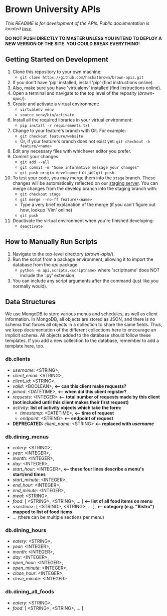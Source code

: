 Brown University APIs
=====================

_This README is for development of the APIs. Public documentation is located [here](http://api.students.brown.edu)._

**DO NOT PUSH DIRECTLY TO MASTER UNLESS YOU INTEND TO DEPLOY A NEW VERSION OF THE SITE. YOU COULD BREAK EVERYTHING!**


Getting Started on Development
------------------------------

1. Clone this repository to your own machine:
	- `git clone https://github.com/hackatbrown/brown-apis.git`
2. If you don't have 'pip' installed, install 'pip' (find instructions online).
3. Also, make sure you have 'virtualenv' installed (find instructions online).
4. Open a terminal and navigate to the top level of the reposity (_brown-apis/_).
5. Create and activate a virtual environment:
	- `virtualenv venv`
	- `source venv/bin/activate`
6. Install all the required libraries in your virtual environment:
	- `pip install -r requirements.txt`
7. Change to your feature's branch with Git. For example:
	- `git checkout feature/website`
	- Or, if your feature's branch does not exist yet: `git checkout -b feature/<name>`
8. Edit any necessary files with whichever editor you prefer.
9. Commit your changes:
	- `git add --all`
	- `git commit -m "Some informative message your changes"`
	- `git push origin development` or just `git push`
10. To test your code, you may merge them into the `stage` branch. These changes will be automatically reflected on our [staging server](http://brown-apis-staging.herokuapp.com/). You can merge changes from the develop branch into the staging branch with:
	- `git checkout stage`
	- `git merge --no-ff feature/<name>`
	- Type a very brief explanation of the merge (if you can't figure out how, lookup 'Vim' online)
	- `git push`
11. Deactivate the virtual environment when you're finished developing:
	- `deactivate`

How to Manually Run Scripts
---------------------------

1. Navigate to the top-level directory (_brown-apis/_).
2. Run the script from a package environment, allowing it to import the database from the _api_ package:
	- `python -m api.scripts.<scriptname>` where 'scriptname' does NOT include the '.py' extension.
3. You can include any script arguments after the command (just like you normally would).

Data Structures
---------------

We use MongoDB to store various menus and schedules, as well as client information. In MongoDB, all objects are stored as JSON, and there is no schema that forces all objects in a collection to share the same fields. Thus, we keep documentation of the different collections here to encourage an implicit schema. All objects added to the database should follow these templates. If you add a new collection to the database, remember to add a template here, too.

### db.clients ###

- *username*: &lt;STRING&gt;,
- *client_email*: &lt;STRING&gt;,
- *client_id*: &lt;STRING&gt;,
- *valid*: &lt;BOOLEAN&gt;, **<-- can this client make requests?**
- *joined*: &lt;DATETIME&gt;, **<-- when did this client register?**
- *requests*: &lt;INTEGER&gt; **<-- total number of requests made by this client (not included until this client makes their first request)**
- *activity*: **list of activity objects which take the form:**
	* _timestamp_: &lt;DATETIME&gt;, **<-- time of request**
	* _endpoint_: &lt;STRING&gt; **<-- endpoint of request**
- **DEPRECATED:** *client_name*: &lt;STRING&gt; **<-- replaced with _username_**

### db.dining\_menus ###

- *eatery*: &lt;STRING&gt;,
- *year*: &lt;INTEGER&gt;,
- *month*: &lt;INTEGER&gt;,
- *day*: &lt;INTEGER&gt;,
- *start_hour*: &lt;INTEGER&gt;, 	**<-- these four lines describe a menu's start/end times**
- *start_minute*: &lt;INTEGER&gt;, 
- *end_hour*: &lt;INTEGER&gt;, 
- *end_minute*: &lt;INTEGER&gt;,
- *meal*: &lt;STRING&gt;,
- *food*: [ &lt;STRING&gt;, &lt;STRING&gt;, ... ]  **<-- list of all food items on menu**
- *&lt;section&gt;*: [ &lt;STRING&gt;, &lt;STRING&gt;, ... ],  **<-- category (e.g. "Bistro") mapped to list of food items**
- ... (there can be multiple sections per menu)

### db.dining\_hours ###

- *eatery*: &lt;STRING&gt;,
- *year*: &lt;INTEGER&gt;,
- *month*: &lt;INTEGER&gt;,
- *day*: &lt;INTEGER&gt;,
- *open_hour*: &lt;INTEGER&gt;,
- *open_minute*: &lt;INTEGER&gt;, 
- *close_hour*: &lt;INTEGER&gt;, 
- *close_minute*: &lt;INTEGER&gt;

### db.dining\_all\_foods ###

- *eatery*: &lt;STRING&gt;,
- *food*: [ &lt;STRING&gt;, &lt;STRING&gt;, ... ]
